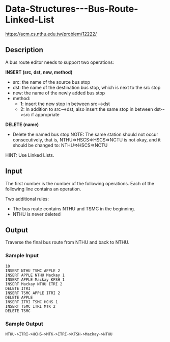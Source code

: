 # Data-Structures---Bus-Route-Linked-List
https://acm.cs.nthu.edu.tw/problem/12222/
## Description
A bus route editor needs to support two operations:

**INSERT (src, dst, new, method)**

* src: the name of the source bus stop
* dst: the name of the destination bus stop, which is next to the src stop
* new: the name of the newly added bus stop
* method:
  * 1: insert the new stop in between src-->dst
  * 2: In addition to src-->dst, also insert the same stop in between dst-->src if appropriate
  
**DELETE (name)**

* Delete the named bus stop
NOTE: The same station should not occur consecutively, that is, NTHU=>HSCS=>HSCS=>NCTU is not okay, and it should be changed to: NTHU=>HSCS=>NCTU

HINT: Use Linked Lists.

## Input
The first number is the number of the following operations.  Each of the following line contains an operation.

Two additional rules:

* The bus route contains NTHU and TSMC in the beginning.
* NTHU is never deleted
## Output
Traverse the final bus route from NTHU and back to NTHU.



### Sample Input  

    10
    INSERT NTHU TSMC APPLE 2
    INSERT APPLE NTHU Mackay 1
    INSERT APPLE Mackay KFSH 1
    INSERT Mackay NTHU ITRI 2
    DELETE ITRI
    INSERT TSMC APPLE ITRI 2
    DELETE APPLE
    INSERT ITRI TSMC HCHS 1
    INSERT TSMC ITRI MTK 2
    DELETE TSMC

### Sample Output

    NTHU->ITRI->HCHS->MTK->ITRI->KFSH->Mackay->NTHU

